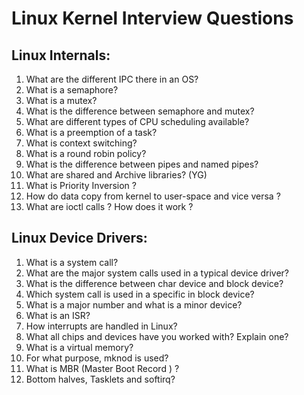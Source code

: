 Linux Kernel Interview Questions
================================

## Linux Internals:
1.  What are the different IPC there in an OS?
2.  What is a semaphore?
3.  What is a mutex?
4.  What is the difference between semaphore and mutex?
5.  What are different types of CPU scheduling available?
6.  What is a preemption of a task?
7.  What is context switching?
8.  What is a round robin policy?
9.  What is the difference between pipes and named pipes?
10. What are shared and Archive libraries? (YG)
11. What is Priority Inversion ?
12. How do data copy from kernel to user-space and vice versa ?
13. What are ioctl calls ? How does it work ?

## Linux Device Drivers:
1.  What is a system call?
2.  What are the major system calls used in a typical device driver?
3.  What is the difference between char device and block device?
4.  Which system call is used in a specific in block device?
5.  What is a major number and what is a minor device?
6.  What is an ISR?
7.  How interrupts are handled in Linux?
8.  What all chips and devices have you worked with? Explain one?
9.  What is a virtual memory?
10. For what purpose, mknod is used?
11. What is MBR (Master Boot Record ) ?
12. Bottom halves, Tasklets and softirq?
